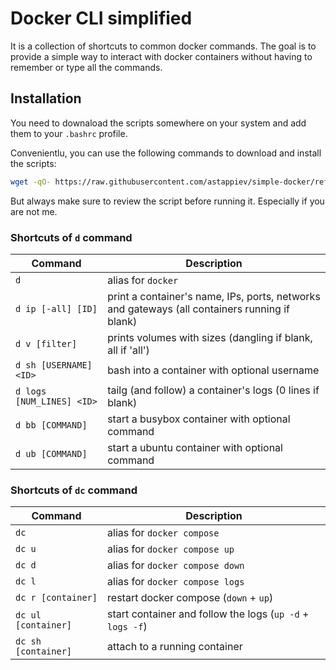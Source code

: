 # Docker CLI simplified

It is a collection of shortcuts to common docker commands. The goal is to provide a simple way to interact with docker containers without having to remember or type all the commands.

## Installation

You need to downaload the scripts somewhere on your system and add them to your `.bashrc` profile.

Convenientlu, you can use the following commands to download and install the scripts:

```bash
wget -qO- https://raw.githubusercontent.com/astappiev/simple-docker/refs/heads/main/install.sh | bash
```

But always make sure to review the script before running it. Especially if you are not me.

### Shortcuts of `d` command

| Command                   | Description                                                                                     |
| ------------------------- | ----------------------------------------------------------------------------------------------- |
| `d`                       | alias for `docker`                                                                              |
| `d ip [-all] [ID]`        | print a container's name, IPs, ports, networks and gateways (all containers running if blank)   |
| `d v [filter]`            | prints volumes with sizes (dangling if blank, all if 'all')                                     |
| `d sh [USERNAME] <ID>`    | bash into a container with optional username                                                    |
| `d logs [NUM_LINES] <ID>` | tailg (and follow) a container's logs (0 lines if blank)                                        |
| `d bb [COMMAND]`          | start a busybox container with optional command                                                 |
| `d ub [COMMAND]`          | start a ubuntu container with optional command                                                  |

### Shortcuts of `dc` command

| Command                   | Description                                                                                     |
| ------------------------- | ----------------------------------------------------------------------------------------------- |
| `dc`                      | alias for `docker compose`                                                                      |
| `dc u`                    | alias for `docker compose up`                                                                   |
| `dc d`                    | alias for `docker compose down`                                                                 |
| `dc l`                    | alias for `docker compose logs`                                                                 |
| `dc r [container]`        | restart docker compose (`down` + `up`)                                                          |
| `dc ul [container]`       | start container and follow the logs (`up -d` + `logs -f`)                                       |
| `dc sh [container]`       | attach to a running container                                                                   |
